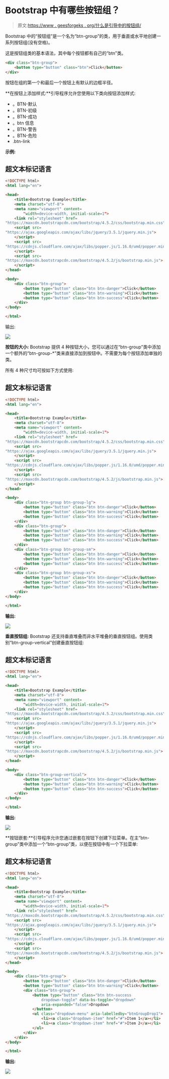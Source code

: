 # Bootstrap 中有哪些按钮组？

> 原文:[https://www . geesforgeks . org/什么是引导中的按钮组/](https://www.geeksforgeeks.org/what-are-button-groups-in-bootstrap/)

Bootstrap 中的“按钮组”是一个名为“btn-group”的类，用于垂直或水平地创建一系列按钮组(没有空格)。

这是按钮组类的基本语法，其中每个按钮都有自己的“btn”类。

```html
<div class="btn-group">
    <button type="button" class="btn">Click</button>
</div>
```

按钮在组的第一个和最后一个按钮上有默认的边框半径。

**在按钮上添加样式:**引导程序允许您使用以下类向按钮添加样式:

*   。BTN-默认
*   。BTN-初级
*   。BTN-成功
*   。btn 信息
*   。BTN-警告
*   。BTN-危险
*   .btn-link

**示例:**

## 超文本标记语言

```html
<!DOCTYPE html>
<html lang="en">

<head>
    <title>Bootstrap Example</title>
    <meta charset="utf-8">
    <meta name="viewport" content=
        "width=device-width, initial-scale=1">
    <link rel="stylesheet" href=
"https://maxcdn.bootstrapcdn.com/bootstrap/4.5.2/css/bootstrap.min.css">
    <script src=
"https://ajax.googleapis.com/ajax/libs/jquery/3.5.1/jquery.min.js">
    </script>
    <script src=
"https://cdnjs.cloudflare.com/ajax/libs/popper.js/1.16.0/umd/popper.min.js">
    </script>
    <script src=
"https://maxcdn.bootstrapcdn.com/bootstrap/4.5.2/js/bootstrap.min.js">
    </script>
</head>

<body>
    <div class="btn-group">
        <button type="button" class="btn btn-danger">Click</button>
        <button type="button" class="btn btn-warning">Click</button>
        <button type="button" class="btn btn-success">Click</button>
    </div>
</body>

</html>
```

输出:

![](img/8040a765742e8a22632530c011c51143.png)

**按钮的大小:** Bootstrap 提供 4 种按钮大小，您可以通过在“btn-group”类中添加一个额外的“btn-group-*”类来直接添加到按钮中。不需要为每个按钮添加单独的类。

所有 4 种尺寸均可按如下方式使用:

## 超文本标记语言

```html
<!DOCTYPE html>
<html lang="en">

<head>
    <title>Bootstrap Example</title>
    <meta charset="utf-8">
    <meta name="viewport" content=
        "width=device-width, initial-scale=1">
    <link rel="stylesheet" href=
"https://maxcdn.bootstrapcdn.com/bootstrap/4.5.2/css/bootstrap.min.css">
    <script src=
"https://ajax.googleapis.com/ajax/libs/jquery/3.5.1/jquery.min.js">
    </script>
    <script src=
"https://cdnjs.cloudflare.com/ajax/libs/popper.js/1.16.0/umd/popper.min.js">
    </script>
    <script src=
"https://maxcdn.bootstrapcdn.com/bootstrap/4.5.2/js/bootstrap.min.js">
    </script>
</head>

<body>
    <div class="btn-group btn-group-lg">
        <button type="button" class="btn btn-danger">Click</button>
        <button type="button" class="btn btn-warning">Click</button>
        <button type="button" class="btn btn-success">Click</button>
    </div>
    <div class="btn-group">
        <button type="button" class="btn btn-danger">Click</button>
        <button type="button" class="btn btn-warning">Click</button>
        <button type="button" class="btn btn-success">Click</button>
    </div>
    <div class="btn-group btn-group-sm">
        <button type="button" class="btn btn-danger">Click</button>
        <button type="button" class="btn btn-warning">Click</button>
        <button type="button" class="btn btn-success">Click</button>
    </div>
    <div class="btn-group btn-group-xs">
        <button type="button" class="btn btn-danger">Click</button>
        <button type="button" class="btn btn-warning">Click</button>
        <button type="button" class="btn btn-success">Click</button>
    </div>
</body>

</html>
```

**输出:**

![](img/49345acea633b584ee08df0bb1f958cd.png)

**垂直按钮组:** Bootstrap 还支持垂直堆叠而非水平堆叠的垂直按钮组。使用类别“btn-group-vertical”创建垂直按钮组:

## 超文本标记语言

```html
<!DOCTYPE html>
<html lang="en">

<head>
    <title>Bootstrap Example</title>
    <meta charset="utf-8">
    <meta name="viewport" content=
        "width=device-width, initial-scale=1">
    <link rel="stylesheet" href=
"https://maxcdn.bootstrapcdn.com/bootstrap/4.5.2/css/bootstrap.min.css">
    <script src=
"https://ajax.googleapis.com/ajax/libs/jquery/3.5.1/jquery.min.js">
    </script>
    <script src=
"https://cdnjs.cloudflare.com/ajax/libs/popper.js/1.16.0/umd/popper.min.js">
    </script>
    <script src=
"https://maxcdn.bootstrapcdn.com/bootstrap/4.5.2/js/bootstrap.min.js">
    </script>
</head>

<body>
    <div class="btn-group-vertical">
        <button type="button" class="btn btn-danger">Click</button>
        <button type="button" class="btn btn-warning">Click</button>
        <button type="button" class="btn btn-success">Click</button>
    </div>
</body>

</html>
```

**输出:**

![](img/064dcdd1af4df428c500a986370aecee.png)

**按钮嵌套:**引导程序允许您通过嵌套在按钮下创建下拉菜单。在主“btn-group”类中添加一个“btn-group”类，以便在按钮中有一个下拉菜单:

## 超文本标记语言

```html
<!DOCTYPE html>
<html lang="en">

<head>
    <title>Bootstrap Example</title>
    <meta charset="utf-8">
    <meta name="viewport" content=
        "width=device-width, initial-scale=1">
    <link rel="stylesheet" href=
"https://maxcdn.bootstrapcdn.com/bootstrap/4.5.2/css/bootstrap.min.css">
    <script src=
"https://ajax.googleapis.com/ajax/libs/jquery/3.5.1/jquery.min.js">
    </script>
    <script src=
"https://cdnjs.cloudflare.com/ajax/libs/popper.js/1.16.0/umd/popper.min.js">
    </script>
    <script src=
"https://maxcdn.bootstrapcdn.com/bootstrap/4.5.2/js/bootstrap.min.js">
    </script>
</head>

<body>
    <div class="btn-group">
        <button type="button" class="btn btn-danger">Click</button>
        <button type="button" class="btn btn-warning">Click</button>
        <div class="btn-group">
            <button type="button" class="btn btn-success 
                dropdown-toggle" data-bs-toggle="dropdown"
                aria-expanded="false">Dropdown 
            </button>
            <ul class="dropdown-menu" aria-labelledby="btnGroupDrop1">
                <li><a class="dropdown-item" href="#">Item 1</a></li>
                <li><a class="dropdown-item" href="#">Item 2</a></li>
            </ul>
        </div>
    </div>
</body>

</html>
```

**输出:**

![](img/4ad1eb0c05c457845ed7ece184e1f843.png)